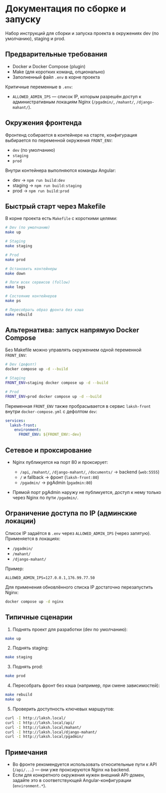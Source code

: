 # Документация по сборке и запуску

Набор инструкций для сборки и запуска проекта в окружениях dev (по умолчанию), staging и prod.

## Предварительные требования

- Docker и Docker Compose (plugin)
- Make (для коротких команд, опционально)
- Заполненный файл `.env` в корне проекта

Критичные переменные в `.env`:

- `ALLOWED_ADMIN_IPS` — список IP, которым разрешён доступ к административным локациям Nginx (`/pgadmin/`, `/mahant/`, `/django-mahant/`).

## Окружения фронтенда

Фронтенд собирается в контейнере на старте, конфигурация выбирается по переменной окружения `FRONT_ENV`:

- `dev` (по умолчанию)
- `staging`
- `prod`

Внутри контейнера выполняются команды Angular:

- dev → `npm run build:dev`
- staging → `npm run build:staging`
- prod → `npm run build:prod`

## Быстрый старт через Makefile

В корне проекта есть `Makefile` с короткими целями:

```bash
# Dev (по умолчанию)
make up

# Staging
make staging

# Prod
make prod

# Остановить контейнеры
make down

# Логи всех сервисов (follow)
make logs

# Состояние контейнеров
make ps

# Пересобрать образ фронта без кэша
make rebuild
```

## Альтернатива: запуск напрямую Docker Compose

Без Makefile можно управлять окружением одной переменной `FRONT_ENV`:

```bash
# Dev (дефолт)
docker compose up -d --build

# Staging
FRONT_ENV=staging docker compose up -d --build

# Prod
FRONT_ENV=prod docker compose up -d --build
```

Переменная `FRONT_ENV` также пробрасывается в сервис `laksh-front` внутри `docker-compose.yml` с дефолтом `dev`:

```yaml
services:
  laksh-front:
    environment:
      FRONT_ENV: ${FRONT_ENV:-dev}
```

## Сетевое и проксирование

- Nginx публикуется на порт 80 и проксирует:
  - `/api`, `/mahant/`, `/django-mahant/`, `/documents/` → backend (`web:5555`)
  - `/` и fallback → фронт (`laksh-front:80`)
  - `/pgadmin/` → pgAdmin (`pgadmin:80`)

- Прямой порт pgAdmin наружу не публикуется, доступ к нему только через Nginx по пути `/pgadmin/`.

## Ограничение доступа по IP (админские локации)

Список IP задаётся в `.env` через `ALLOWED_ADMIN_IPS` (через запятую). Применяется в локациях:

- `/pgadmin/`
- `/mahant/`
- `/django-mahant/`

Пример:

```env
ALLOWED_ADMIN_IPS=127.0.0.1,176.99.77.50
```

Для применения обновлённого списка IP достаточно перезапустить Nginx:

```bash
docker compose up -d nginx
```

## Типичные сценарии

1) Поднять проект для разработки (dev по умолчанию):

```bash
make up
```

2) Поднять staging:

```bash
make staging
```

3) Поднять prod:

```bash
make prod
```

4) Пересобрать фронт без кэша (например, при смене зависимостей):

```bash
make rebuild
make up
```

5) Проверить доступность ключевых маршрутов:

```bash
curl -I http://laksh.local/
curl -I http://laksh.local/api/
curl -I http://laksh.local/mahant/
curl -I http://laksh.local/django-mahant/
curl -I http://laksh.local/pgadmin/
```

## Примечания

- Во фронте рекомендуется использовать относительные пути к API (`/api/...`) — они уже проксируются Nginx на backend.
- Если для конкретного окружения нужен внешний API-домен, задайте это в соответствующей Angular-конфигурации (`environment.*`).

